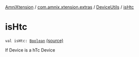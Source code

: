[AmniXtension](../../index.md) / [com.amnix.xtension.extras](../index.md) / [DeviceUtils](index.md) / [isHtc](./is-htc.md)

# isHtc

`val isHtc: `[`Boolean`](https://kotlinlang.org/api/latest/jvm/stdlib/kotlin/-boolean/index.html) [(source)](https://github.com/AmniX/AmniXTension/tree/master/AmniXtension/src/main/java/com/amnix/xtension/extras/DeviceUtils.kt#L129)

If Device is a hTc Device

